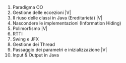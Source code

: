 1. Paradigma OO
2. Gestione delle eccezioni |V|
3. Il riuso delle classi in Java (Ereditarietà) |V|
4. Nascondere le implementazioni (Information Hiding)
5. Polimorfismo |V|
6. RTTI
7. Swing e JFX
8. Gestione dei Thread
9. Passaggio dei parametri e inizializzazione |V|
10. Input & Output in Java